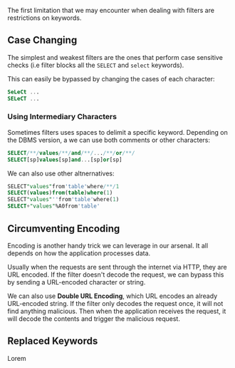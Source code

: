 The first limitation that we may encounter when dealing with filters are restrictions on keywords.
## Case Changing
The simplest and weakest filters are the ones that perform case sensitive checks (i.e filter blocks all the `SELECT` and `select` keywords).

This can easily be bypassed by changing the cases of each character:
```sql
SeLeCt ...
SELeCT ...
```
### Using Intermediary Characters
Sometimes filters uses spaces to delimit a specific keyword. Depending on the DBMS version, a we can use both comments or other characters:
```sql
SELECT/**/values/**/and/**/.../**/or/**/
SELECT[sp]values[sp]and...[sp]or[sp]
```

We can also use other altnernatives:
```sql
SELECT"values"from'table'where/**/1
SELECT(values)from(table)where(1)
SELECT"values"''from'table'where(1)
SELECT+"values"%A0from'table'
```
## Circumventing Encoding
Encoding is another handy trick we can leverage in our arsenal. It all depends on how the application processes data.

Usually when the requests are sent through the internet via HTTP, they are URL encoded. If the filter doesn't decode the request, we can bypass this by sending a URL-encoded character or string.

We can also use **Double URL Encoding**, which URL encodes an already URL-encoded string. If the filter only decodes the request once, it will not find anything malicious. Then when the application receives the request, it will decode the contents and trigger the malicious request.
## Replaced Keywords
Lorem
